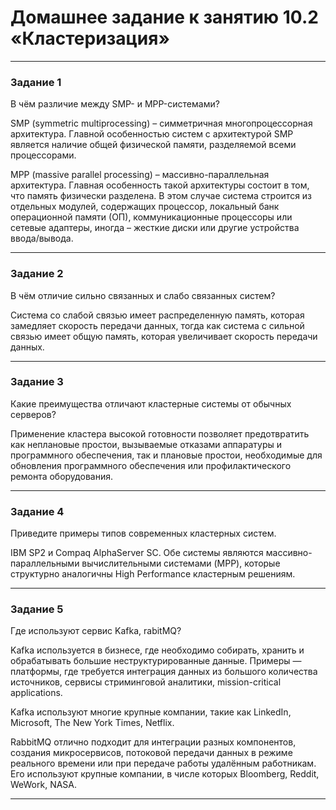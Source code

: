 # Домашнее задание к занятию 10.2 «Кластеризация»

---

### Задание 1

В чём различие между SMP- и MPP-системами?

SMP (symmetric multiprocessing) – симметричная многопроцессорная архитектура. Главной особенностью систем с архитектурой SMP является наличие общей физической памяти, разделяемой всеми процессорами.

MPP (massive parallel processing) – массивно-параллельная архитектура. Главная особенность такой архитектуры состоит в том, что память физически разделена. В этом случае система строится из отдельных модулей, содержащих процессор, локальный банк операционной памяти (ОП), коммуникационные процессоры или сетевые адаптеры, иногда – жесткие диски или другие устройства ввода/вывода.

---

### Задание 2

В чём отличие сильно связанных и слабо связанных систем?

Система со слабой связью имеет распределенную память, которая замедляет скорость передачи данных, тогда как система с сильной связью имеет общую память, которая увеличивает скорость передачи данных.

---

### Задание 3

Какие преимущества отличают кластерные системы от обычных серверов?

Применение кластера высокой готовности позволяет предотвратить как неплановые простои, вызываемые отказами аппаратуры и программного обеспечения, так и плановые простои, необходимые для обновления программного обеспечения или профилактического ремонта оборудования.

---

### Задание 4

Приведите примеры типов современных кластерных систем.

 IBM SP2 и Compaq AlphaServer SC. Обе системы являются массивно-параллельными вычислительными системами (MPP), которые структурно аналогичны High Performance кластерным решениям.

---

### Задание 5

Где используют сервис Kafka, rabitMQ?

Kafka используется в бизнесе, где необходимо собирать, хранить и обрабатывать большие неструктурированные данные. Примеры — платформы, где требуется интеграция данных из большого количества источников, сервисы стриминговой аналитики, mission-critical applications. 

Kafka используют многие крупные компании, такие как LinkedIn, Microsoft, The New York Times, Netflix.


RabbitMQ отлично подходит для интеграции разных компонентов, создания микросервисов, потоковой передачи данных в режиме реального времени или при передаче работы удалённым работникам. Его используют крупные компании, в числе которых Bloomberg, Reddit, WeWork, NASA.

---
